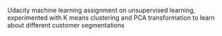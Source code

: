 Udacity machine learning assignment on unsupervised learning, experimented with K means clustering and PCA transformation to learn about different customer segmentations 
